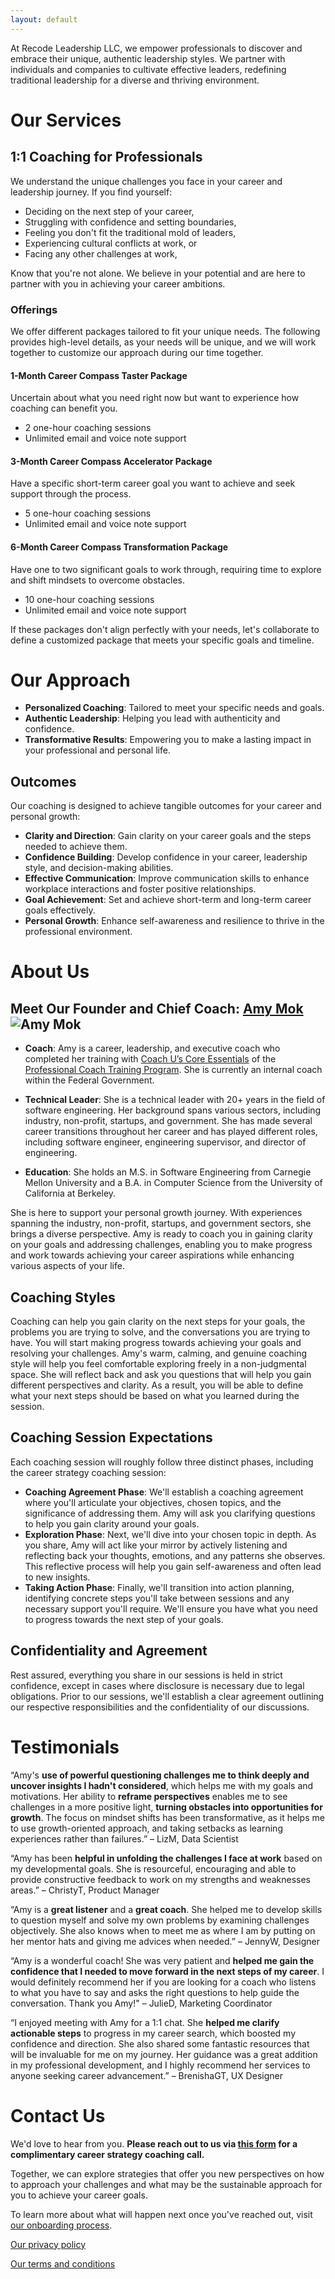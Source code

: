 ```yaml
---
layout: default
---
```


At Recode Leadership LLC, we empower professionals to discover and embrace their unique, authentic leadership styles. We partner with individuals and companies to cultivate effective leaders, redefining traditional leadership for a diverse and thriving environment.

# Our Services

## 1:1 Coaching for Professionals

We understand the unique challenges you face in your career and leadership journey. If you find yourself:

- Deciding on the next step of your career,
- Struggling with confidence and setting boundaries,
- Feeling you don't fit the traditional mold of leaders,
- Experiencing cultural conflicts at work, or
- Facing any other challenges at work,

Know that you're not alone. We believe in your potential and are here to partner with you in achieving your career ambitions.

### Offerings
We offer different packages tailored to fit your unique needs. The following provides high-level details, as your needs will be unique, and we will work together to customize our approach during our time together.

#### 1-Month Career Compass Taster Package
Uncertain about what you need right now but want to experience how coaching can benefit you.

- 2 one-hour coaching sessions
- Unlimited email and voice note support

#### 3-Month Career Compass Accelerator Package
Have a specific short-term career goal you want to achieve and seek support through the process.

- 5 one-hour coaching sessions
- Unlimited email and voice note support

#### 6-Month Career Compass Transformation Package
Have one to two significant goals to work through, requiring time to explore and shift mindsets to overcome obstacles.

- 10 one-hour coaching sessions
- Unlimited email and voice note support

If these packages don't align perfectly with your needs, let's collaborate to define a customized package that meets your specific goals and timeline.

# Our Approach
- **Personalized Coaching**: Tailored to meet your specific needs and goals.
- **Authentic Leadership**: Helping you lead with authenticity and confidence.
- **Transformative Results**: Empowering you to make a lasting impact in your professional and personal life.

## Outcomes
Our coaching is designed to achieve tangible outcomes for your career and personal growth:

- **Clarity and Direction**: Gain clarity on your career goals and the steps needed to achieve them.
- **Confidence Building**: Develop confidence in your career, leadership style, and decision-making abilities.
- **Effective Communication**: Improve communication skills to enhance workplace interactions and foster positive relationships.
- **Goal Achievement**: Set and achieve short-term and long-term career goals effectively.
- **Personal Growth**: Enhance self-awareness and resilience to thrive in the professional environment.

# About Us

## Meet Our Founder and Chief Coach: [Amy Mok](https://www.linkedin.com/in/amymok/) ![Amy Mok](/assets/amymok.jpeg)

- **Coach**: Amy is a career, leadership, and executive coach who completed her training with [Coach U’s Core Essentials](https://www.coachu.com/BecomeaCoach/ProfessionalCoachTrainingProgram/Phase1CoreEssentials/) of the [Professional Coach Training Program](https://www.coachu.com/BecomeaCoach/ProfessionalCoachTrainingProgram/). She is currently an internal coach within the Federal Government.

- **Technical Leader**: She is a technical leader with 20+ years in the field of software engineering. Her background spans various sectors, including industry, non-profit, startups, and government. She has made several career transitions throughout her career and has played different roles, including software engineer, engineering supervisor, and director of engineering.

- **Education**: She holds an M.S. in Software Engineering from Carnegie Mellon University and a B.A. in Computer Science from the University of California at Berkeley.

She is here to support your personal growth journey. With experiences spanning the industry, non-profit, startups, and government sectors, she brings a diverse perspective. Amy is ready to coach you in gaining clarity on your goals and addressing challenges, enabling you to make progress and work towards achieving your career aspirations while enhancing various aspects of your life.

## Coaching Styles
Coaching can help you gain clarity on the next steps for your goals, the problems you are trying to solve, and the conversations you are trying to have. You will start making progress towards achieving your goals and resolving your challenges. Amy's warm, calming, and genuine coaching style will help you feel comfortable exploring freely in a non-judgmental space. She will reflect back and ask you questions that will help you gain different perspectives and clarity. As a result, you will be able to define what your next steps should be based on what you learned during the session.

## Coaching Session Expectations
Each coaching session will roughly follow three distinct phases, including the career strategy coaching session:

- **Coaching Agreement Phase**: We'll establish a coaching agreement where you'll articulate your objectives, chosen topics, and the significance of addressing them. Amy will ask you clarifying questions to help you gain clarity around your goals.
- **Exploration Phase**: Next, we'll dive into your chosen topic in depth. As you share, Amy will act like your mirror by actively listening and reflecting back your thoughts, emotions, and any patterns she observes. This reflective process will help you gain self-awareness and often lead to new insights.
- **Taking Action Phase**: Finally, we'll transition into action planning, identifying concrete steps you'll take between sessions and any necessary support you'll require. We'll ensure you have what you need to progress towards the next step of your goals.

## Confidentiality and Agreement
Rest assured, everything you share in our sessions is held in strict confidence, except in cases where disclosure is necessary due to legal obligations. Prior to our sessions, we'll establish a clear agreement outlining our respective responsibilities and the confidentiality of our discussions.

# Testimonials
“Amy's **use of powerful questioning challenges me to think deeply and uncover insights I hadn't considered**, which helps me with my goals and motivations. Her ability to **reframe perspectives** enables me to see challenges in a more positive light, **turning obstacles into opportunities for growth**. The focus on mindset shifts has been transformative, as it helps me to use growth-oriented approach, and taking setbacks as learning experiences rather than failures.” – LizM, Data Scientist

“Amy has been **helpful in unfolding the challenges I face at work** based on my developmental goals. She is resourceful, encouraging and able to provide constructive feedback to work on my strengths and weaknesses areas.” – ChristyT, Product Manager

“Amy is a **great listener** and a **great coach**. She helped me to develop skills to question myself and solve my own problems by examining challenges objectively. She also knows when to meet me as where I am by putting on her mentor hats and giving me advices when needed.” – JennyW, Designer

“Amy is a wonderful coach! She was very patient and **helped me gain the confidence that I needed to move forward in the next steps of my career**. I would definitely recommend her if you are looking for a coach who listens to what you have to say and asks the right questions to help guide the conversation. Thank you Amy!" – JulieD, Marketing Coordinator

“I enjoyed meeting with Amy for a 1:1 chat. She **helped me clarify actionable steps** to progress in my career search, which boosted my confidence and direction. She also shared some fantastic resources that will be invaluable for me on my journey. Her guidance was a great addition in my professional development, and I highly recommend her services to anyone seeking career advancement.” – BrenishaGT, UX Designer

# Contact Us
We'd love to hear from you. **Please reach out to us via [this form](https://forms.gle/Mb3ngWVDmRrAj8ueA) for a complimentary career strategy coaching call.**

Together, we can explore strategies that offer you new perspectives on how to approach your challenges and what may be the sustainable approach for you to achieve your career goals.

To learn more about what will happen next once you've reached out, visit [our onboarding process](./onboarding-process.html).

[Our privacy policy](./privacy-policy.html)

[Our terms and conditions](./terms-and-conditions.html)
